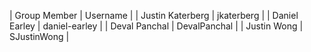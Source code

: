 | Group Member | Username |
| Justin Katerberg | jkaterberg |
| Daniel Earley | daniel-earley |
| Deval Panchal | DevalPanchal |
| Justin Wong | SJustinWong |

